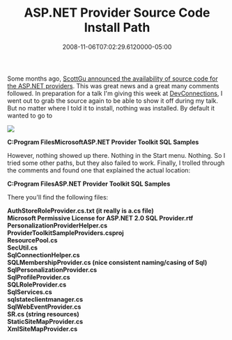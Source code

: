﻿---
title: ASP.NET Provider Source Code Install Path
date: "2008-11-06T07:02:29.6120000-05:00"
description: Some months ago, [ScottGu announced the availability of source code
featuredImage: img/asp-net-provider-source-code-install-path-featured.png
---

[](http://www.flickr.com/photos/41202726@N00/1885250460 "providerinstallpath")Some months ago, [ScottGu announced the availability of source code for the ASP.NET providers](http://weblogs.asp.net/scottgu/archive/2006/04/13/Source-Code-for-the-Built_2D00_in-ASP.NET-2.0-Providers-Now-Available-for-Download.aspx). This was great news and a great many comments followed. In preparation for a talk I'm giving this week at [DevConnections](http://devconnections.com/), I went out to grab the source again to be able to show it off during my talk. But no matter where I told it to install, nothing was installed. By default it wanted to go to

![](/img/sql-tool-kit.jpg)

**C:Program FilesMicrosoftASP.NET Provider Toolkit SQL Samples**

However, nothing showed up there. Nothing in the Start menu. Nothing. So I tried some other paths, but they also failed to work. Finally, I trolled through the comments and found one that explained the actual location:

**C:Program FilesASP.NET Provider Toolkit SQL Samples**

There you'll find the following files:

**AuthStoreRoleProvider.cs.txt (it really is a.cs file)\
Microsoft Permissive License for ASP.NET 2.0 SQL Provider.rtf\
PersonalizationProviderHelper.cs\
ProviderToolkitSampleProviders.csproj\
ResourcePool.cs\
SecUtil.cs\
SqlConnectionHelper.cs\
SQLMembershipProvider.cs (nice consistent naming/casing of Sql)\
SqlPersonalizationProvider.cs\
SqlProfileProvider.cs\
SQLRoleProvider.cs\
SqlServices.cs\
sqlstateclientmanager.cs\
SqlWebEventProvider.cs\
SR.cs (string resources)\
StaticSiteMapProvider.cs\
XmlSiteMapProvider.cs**

